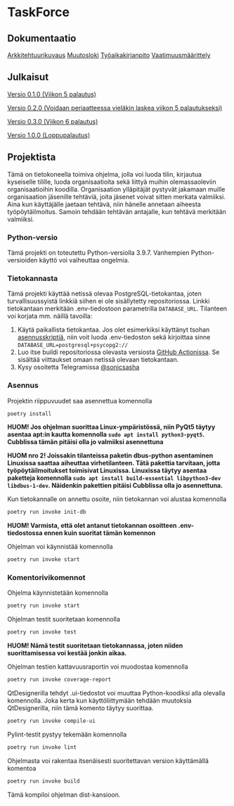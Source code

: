 # TaskForce

## Dokumentaatio

[Arkkitehtuurikuvaus](https://github.com/sonicsasha/taskforce/blob/master/dokumentaatio/arkkitehtuuri.md)
[Muutosloki](https://github.com/sonicsasha/taskforce/blob/master/dokumentaatio/changelog.md)
[Työaikakirjanpito](https://github.com/sonicsasha/taskforce/blob/master/dokumentaatio/tyoaikakirjanpito.md)
[Vaatimuusmäärittely](https://github.com/sonicsasha/taskforce/blob/master/dokumentaatio/vaatimuusmaarittely.md)

## Julkaisut

[Versio 0.1.0 (Viikon 5 palautus)](https://github.com/sonicsasha/taskforce/releases/tag/viikko5)

[Versio 0.2.0 (Voidaan periaatteessa vieläkin laskea viikon 5 palautukseksi)](https://github.com/sonicsasha/taskforce/releases/tag/viikko5-v.0.2.0)

[Versio 0.3.0 (Viikon 6 palautus)](https://github.com/sonicsasha/taskforce/releases/tag/viikko6)

[Versio 1.0.0 (Loppupalautus)](https://github.com/sonicsasha/taskforce/releases/tag/viikko7)

## Projektista

Tämä on tietokoneella toimiva ohjelma, jolla voi luoda tilin, kirjautua kyseiselle tilille, luoda organisaatioita sekä liittyä muihin olemassaoleviin organisaatioihin koodilla. Organisaation ylläpitäjät pystyvät jakamaan muille organisaation jäsenille tehtäviä, joita jäsenet voivat sitten merkata valmiiksi. Aina kun käyttäjälle jaetaan tehtävä, niin hänelle annetaan aiheesta työpöytäilmoitus. Samoin tehdään tehtävän antajalle, kun tehtävä merkitään valmiiksi.

### Python-versio

Tämä projekti on toteutettu Python-versiolla 3.9.7. Vanhempien Python-versioiden käyttö voi vaiheuttaa ongelmia.

### Tietokannasta

Tämä projekti käyttää netissä olevaa PostgreSQL-tietokantaa, joten turvallisuussyistä linkkiä siihen ei ole sisällytetty repositoriossa. Linkki tietokantaan merkitään .env-tiedostoon parametrilla `DATABASE_URL`. Tilanteen voi korjata mm. näillä tavoilla:

1. Käytä paikallista tietokantaa. Jos olet esimerkiksi käyttänyt tsohan [asennusskriptiä](https://github.com/hy-tsoha/local-pg), niin voit luoda .env-tiedoston sekä kirjoittaa sinne `DATABASE_URL=postgresql+psycopg2://`
2. Luo itse buildi repositoriossa olevasta versiosta [GitHub Actionissa](https://github.com/sonicsasha/taskforce/actions/workflows/build.yml). Se sisältää viittaukset omaan netissä olevaan tietokantaan.
3. Kysy osoitetta Telegramissa [@sonicsasha](https://t.me/sonicsasha)

### Asennus

Projektin riippuvuudet saa asennettua komennolla
```bash
poetry install
```
**HUOM! Jos ohjelman suorittaa Linux-ympäristössä, niin PyQt5 täytyy asentaa apt:in kautta komennolla `sudo apt install python3-pyqt5`. Cubblissa tämän pitäisi olla jo valmiiksi asennettuna**

**HUOM nro 2! Joissakin tilanteissa paketin dbus-python asentaminen Linuxissa saattaa aiheuttaa virhetilanteen. Tätä pakettia tarvitaan, jotta työpöytäilmoitukset toimisivat Linuxissa. Linuxissa täytyy asentaa paketteja komennolla
`sudo apt install build-essential libpython3-dev libdbus-1-dev`. Näidenkin pakettien pitäisi Cubblissa olla jo asennettuna.**

Kun tietokannalle on annettu osoite, niin tietokannan voi alustaa komennolla
```bash
poetry run invoke init-db
```

**HUOM! Varmista, että olet antanut tietokannan osoitteen .env-tiedostossa ennen kuin suoritat tämän komennon**

Ohjelman voi käynnistää komennolla
```bash
poetry run invoke start
```

### Komentorivikomennot
Ohjelma käynnistetään komennolla
```bash
poetry run invoke start
```

Ohjelman testit suoritetaan komennolla
```bash
poetry run invoke test
```

**HUOM! Nämä testit suoritetaan tietokannassa, joten niiden suorittamisessa voi kestää jonkin aikaa.**

Ohjelman testien kattavuusraportin voi muodostaa komennolla

```bash
poetry run invoke coverage-report
```

QtDesignerilla tehdyt .ui-tiedostot voi muuttaa Python-koodiksi alla olevalla komennolla. Joka kerta kun käyttöliittymään tehdään muutoksia QtDesignerilla, niin tämä komento täytyy suorittaa.
```bash
poetry run invoke compile-ui
```

Pylint-testit pystyy tekemään komennolla
```bash
poetry run invoke lint
```

Ohjelmasta voi rakentaa itsenäisesti suoritettavan version käyttämällä komentoa
```bash
poetry run invoke build
```
Tämä kompiloi ohjelman dist-kansioon.
